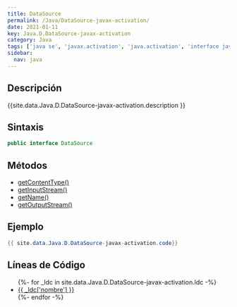 ```yaml
---
title: DataSource
permalink: /Java/DataSource-javax-activation/
date: 2021-01-11
key: Java.D.DataSource-javax-activation
category: Java
tags: ['java se', 'javax.activation', 'java.activation', 'interface java', 'Java 1.6']
sidebar: 
  nav: java
---
```


## Descripción
{{site.data.Java.D.DataSource-javax-activation.description }}

## Sintaxis
~~~java
public interface DataSource
~~~

## Métodos
* [getContentType()](/Java/DataSource-javax-activation/getContentType)
* [getInputStream()](/Java/DataSource-javax-activation/getInputStream)
* [getName()](/Java/DataSource-javax-activation/getName)
* [getOutputStream()](/Java/DataSource-javax-activation/getOutputStream)

## Ejemplo
~~~java
{{ site.data.Java.D.DataSource-javax-activation.code}}
~~~

## Líneas de Código
<ul>
{%- for _ldc in site.data.Java.D.DataSource-javax-activation.ldc -%}
   <li>
       <a href="{{_ldc['url'] }}">{{ _ldc['nombre'] }}</a>
   </li>
{%- endfor -%}
</ul>
